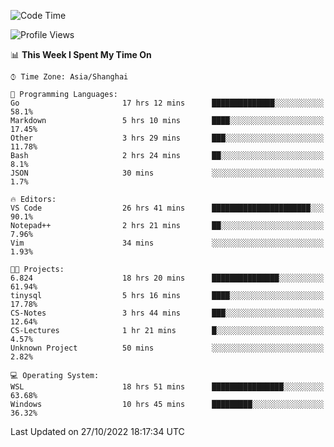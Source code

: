 <!--START_SECTION:waka-->
![Code Time](http://img.shields.io/badge/Code%20Time-269%20hrs%2054%20mins-blue)

![Profile Views](http://img.shields.io/badge/Profile%20Views-7-blue)

📊 **This Week I Spent My Time On** 

```text
⌚︎ Time Zone: Asia/Shanghai

💬 Programming Languages: 
Go                       17 hrs 12 mins      ██████████████░░░░░░░░░░░   58.1% 
Markdown                 5 hrs 10 mins       ████░░░░░░░░░░░░░░░░░░░░░   17.45% 
Other                    3 hrs 29 mins       ███░░░░░░░░░░░░░░░░░░░░░░   11.78% 
Bash                     2 hrs 24 mins       ██░░░░░░░░░░░░░░░░░░░░░░░   8.1% 
JSON                     30 mins             ░░░░░░░░░░░░░░░░░░░░░░░░░   1.7%

🔥 Editors: 
VS Code                  26 hrs 41 mins      ██████████████████████░░░   90.1% 
Notepad++                2 hrs 21 mins       ██░░░░░░░░░░░░░░░░░░░░░░░   7.96% 
Vim                      34 mins             ░░░░░░░░░░░░░░░░░░░░░░░░░   1.93%

🐱‍💻 Projects: 
6.824                    18 hrs 20 mins      ███████████████░░░░░░░░░░   61.94% 
tinysql                  5 hrs 16 mins       ████░░░░░░░░░░░░░░░░░░░░░   17.78% 
CS-Notes                 3 hrs 44 mins       ███░░░░░░░░░░░░░░░░░░░░░░   12.64% 
CS-Lectures              1 hr 21 mins        █░░░░░░░░░░░░░░░░░░░░░░░░   4.57% 
Unknown Project          50 mins             ░░░░░░░░░░░░░░░░░░░░░░░░░   2.82%

💻 Operating System: 
WSL                      18 hrs 51 mins      ████████████████░░░░░░░░░   63.68% 
Windows                  10 hrs 45 mins      █████████░░░░░░░░░░░░░░░░   36.32%

```


 Last Updated on 27/10/2022 18:17:34 UTC
<!--END_SECTION:waka-->